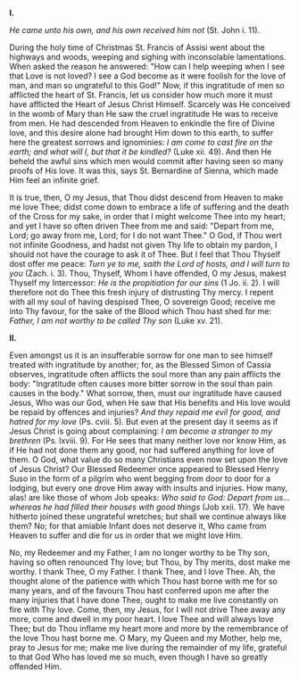 
**I\.**

*He came unto his own, and his own received him not* (St. John i. 11).

During the holy time of Christmas St. Francis of Assisi went about the highways and woods, weeping and sighing with inconsolable lamentations. When asked the reason he answered: \"How can I help weeping when I see that Love is not loved? I see a God become as it were foolish for the love of man, and man so ungrateful to this God!\" Now, if this ingratitude of men so afflicted the heart of St. Francis, let us consider how much more it must have afflicted the Heart of Jesus Christ Himself. Scarcely was He conceived in the womb of Mary than He saw the cruel ingratitude He was to receive from men. He had descended from Heaven to enkindle the fire of Divine love, and this desire alone had brought Him down to this earth, to suffer here the greatest sorrows and ignominies: *I am come to cast fire on the earth; and what will I, but that it be kindled?* (Luke xii. 49). And then He beheld the awful sins which men would commit after having seen so many proofs of His love. It was this, says St. Bernardine of Sienna, which made Him feel an infinite grief.

It is true, then, O my Jesus, that Thou didst descend from Heaven to make me love Thee; didst come down to embrace a life of suffering and the death of the Cross for my sake, in order that I might welcome Thee into my heart; and yet I have so often driven Thee from me and said: \"Depart from me, Lord; go away from me, Lord; for I do not want Thee.\" O God, if Thou wert not infinite Goodness, and hadst not given Thy life to obtain my pardon, I should not have the courage to ask it of Thee. But I feel that Thou Thyself dost offer me peace: *Turn ye to me, saith the Lord of hosts, and I will turn to you* (Zach. i. 3). Thou, Thyself, Whom I have offended, O my Jesus, makest Thyself my Intercessor: *He is the propitiation for our sins* (1 Jo. ii. 2). I will therefore not do Thee this fresh injury of distrusting Thy mercy. I repent with all my soul of having despised Thee, O sovereign Good; receive me into Thy favour, for the sake of the Blood which Thou hast shed for me: *Father, I am not worthy to be called Thy son* (Luke xv. 21).

**II\.**

Even amongst us it is an insufferable sorrow for one man to see himself treated with ingratitude by another; for, as the Blessed Simon of Cassia observes, ingratitude often afflicts the soul more than any pain afflicts the body: \"Ingratitude often causes more bitter sorrow in the soul than pain causes in the body.\" What sorrow, then, must our ingratitude have caused Jesus, Who was our God, when He saw that His benefits and His love would be repaid by offences and injuries? *And they repaid me evil for good, and hatred for my love* (Ps. cviii. 5). But even at the present day it seems as if Jesus Christ is going about complaining: *I am become a stranger to my brethren* (Ps. lxviii. 9). For He sees that many neither love nor know Him, as if He had not done them any good, nor had suffered anything for love of them. O God, what value do so many Christians even now set upon the love of Jesus Christ? Our Blessed Redeemer once appeared to Blessed Henry Suso in the form of a pilgrim who went begging from door to door for a lodging, but every one drove Him away with insults and injuries. How many, alas! are like those of whom Job speaks: *Who said to God: Depart from us... whereas he had filled their houses with good things* (Job xxii. 17). We have hitherto joined these ungrateful wretches; but shall we continue always like them? No; for that amiable Infant does not deserve it, Who came from Heaven to suffer and die for us in order that we might love Him.

No, my Redeemer and my Father, I am no longer worthy to be Thy son, having so often renounced Thy love; but Thou, by Thy merits, dost make me worthy. I thank Thee, O my Father. I thank Thee, and I love Thee. Ah, the thought alone of the patience with which Thou hast borne with me for so many years, and of the favours Thou hast conferred upon me after the many injuries that I have done Thee, ought to make me live constantly on fire with Thy love. Come, then, my Jesus, for I will not drive Thee away any more, come and dwell in my poor heart. I love Thee and will always love Thee; but do Thou inflame my heart more and more by the remembrance of the love Thou hast borne me. O Mary, my Queen and my Mother, help me, pray to Jesus for me; make me live during the remainder of my life, grateful to that God Who has loved me so much, even though I have so greatly offended Him.

